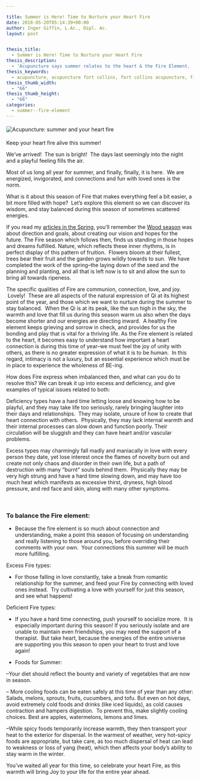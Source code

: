 ```yaml
---

title: Summer is Here! Time to Nurture your Heart Fire
date: 2018-05-20T05:14:39+00:00
author: Inger Giffin, L.Ac., Dipl. Ac.
layout: post


thesis_title:
  - Summer is Here! Time to Nurture your Heart Fire
thesis_description:
  - 'Acupuncture says summer relates to the heart & the Fire Element.  Tips for staying balanced as we head through the summer months.  '
thesis_keywords:
  - acupuncture, acupuncture fort collins, fort collins acupuncture, fire element
thesis_thumb_width:
  - "66"
thesis_thumb_height:
  - "66"
categories:
  - summer--fire-element
---
```


<div><img title="Acupuncture theory and Chinese Medicine help you awaken your heart fire." alt="Acupuncture: summer and your heart fire" border="0" vspace="5" src="https://origin.ih.constantcontact.com/fs085/1102844965003/img/81.jpg" /><p>Keep your heart fire alive this summer!</p></div>

We’ve arrived!&nbsp; The sun is bright!&nbsp; The days last seemingly into the night and a playful feeling fills the air.

Most of us long all year for summer, and finally, finally, it is here.&nbsp; We are energized, invigorated, and connections and fun with loved ones is the norm.

What is it about this season of Fire that makes everything feel a bit easier, a bit more filled with hope?&nbsp; Let’s explore this element so we can discover its wisdom, and stay balanced during this season of sometimes scattered energies.

If you read my [articles in the Spring](http://www.wisdomwaysacupuncture.com/2018/05/15/ready-set-wood-season-what-acupuncture-theory-has-to-say-about-spring/), you’ll remember the [Wood season](http://www.wisdomwaysacupuncture.com/2018/05/10/the-wood-element-of-acupuncture-theory/) was about direction and goals, about creating our vision and hopes for the future. The Fire season which follows then, finds us standing in those hopes and dreams fulfilled. Nature, which reflects these inner rhythms, is in perfect display of this pattern of fruition.&nbsp; Flowers bloom at their fullest, trees bear their fruit and the garden grows wildly towards to sun.&nbsp; We have completed the work of the spring–the laying down of the seed and the planning and planting, and all that is left now is to sit and allow the sun to bring all towards ripeness.

The specific qualities of Fire are communion, connection, love, and joy. &nbsp;Lovely!&nbsp; These are all aspects of the natural expression of Qi at its highest point of the year, and those which we want to nurture during the summer to stay balanced.&nbsp; When the Qi is at its peak, like the sun high in the sky, the warmth and love that fill us during this season warm us also when the days become shorter and our energies are directing inward.&nbsp; A healthy Fire element keeps grieving and sorrow in check, and provides for us the bonding and play that is vital for a thriving life. As the Fire element is related to the heart, it becomes easy to understand how important a heart connection is during this time of year–we must feel the joy of unity with others, as there is no greater expression of what it is to be human.&nbsp; In this regard, intimacy is not a luxury, but an essential experience which must be in place to experience the wholeness of BE-ing.

How does Fire express when imbalanced then, and what can you do to resolve this? We can break it up into excess and deficiency, and give examples of typical issues related to both:

Deficiency types have a hard time letting loose and knowing how to be playful, and they may take life too seriously, rarely bringing laughter into their days and relationships.&nbsp; They may isolate, unsure of how to create that heart connection with others.&nbsp; Physically, they may lack internal warmth and their internal processes can slow down and function poorly. Their circulation will be sluggish and they can have heart and/or vascular problems.

Excess types may charmingly fall madly and maniacally in love with every person they date, yet lose interest once the flames of novelty burn out and create not only chaos and disorder in their own life, but a path of destruction with many “burnt” souls behind them.&nbsp; Physically they may be very high strung and have a hard time slowing down, and may have too much heat which manifests as excessive thirst, dryness, high blood pressure, and red face and skin, along with many other symptoms.

&nbsp;

### To balance the Fire element:

* Because the fire element is so much about connection and understanding, make a point this season of focusing on understanding and really listening to those around you, before overriding their comments with your own.&nbsp; Your connections this summer will be much more fulfilling.

Excess Fire types:

* For those falling in love constantly, take a break from romantic relationship for the summer, and feed your Fire by connecting with loved ones instead.&nbsp; Try cultivating a love with yourself for just this season, and see what happens!

Deficient Fire types:

* If you have a hard time connecting, push yourself to socialize more.&nbsp; It is especially important during this season! If you seriously isolate and are unable to maintain even friendships, you may need the support of a therapist.&nbsp; But take heart, because the energies of the entire universe are supporting you this season to open your heart to trust and love again!

* Foods for Summer:

–Your diet should reflect the bounty and variety of vegetables that are now in season.

– More cooling foods can be eaten safely at this time of year than any other: Salads, melons, sprouts, fruits, cucumbers, and tofu. But even on hot days, avoid extremely cold foods and drinks (like iced liquids), as cold causes contraction and hampers digestion.&nbsp; To prevent this, make slightly cooling choices. Best are apples, watermelons, lemons and limes.

–While spicy foods temporarily increase warmth, they then transport your heat to the exterior for dispersal. In the warmest of weather, very hot-spicy foods are appropriate, but take care, as too much dispersal of heat can lead to weakness or loss of yang (heat), which then affects your body’s ability to stay warm in the winter.

You’ve waited all year for this time, so celebrate your heart Fire, as this warmth will bring Joy to your life for the entire year ahead.

&nbsp;